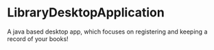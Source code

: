 # LibraryDesktopApplication
A java based desktop app, which focuses on registering and keeping a record of your books!
